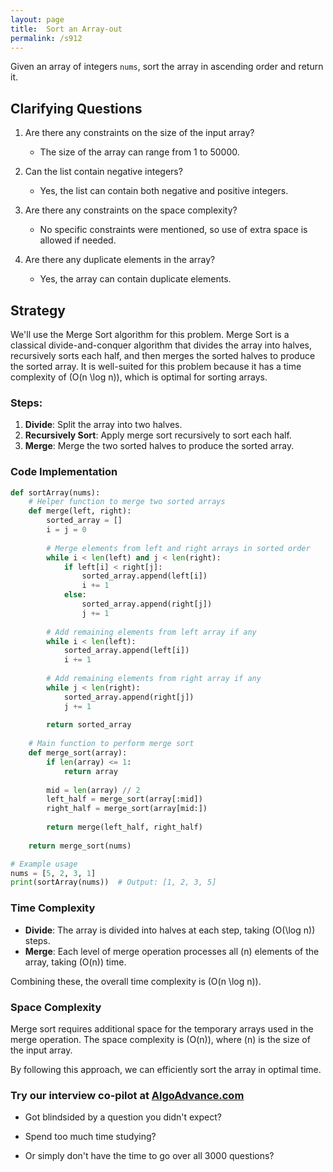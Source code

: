 ```yaml
---
layout: page
title:  Sort an Array-out
permalink: /s912
---
```


Given an array of integers `nums`, sort the array in ascending order and return it.

## Clarifying Questions

1. Are there any constraints on the size of the input array?
   - The size of the array can range from 1 to 50000.
   
2. Can the list contain negative integers?
   - Yes, the list can contain both negative and positive integers.
   
3. Are there any constraints on the space complexity?
   - No specific constraints were mentioned, so use of extra space is allowed if needed.

4. Are there any duplicate elements in the array?
   - Yes, the array can contain duplicate elements.

## Strategy

We'll use the Merge Sort algorithm for this problem. Merge Sort is a classical divide-and-conquer algorithm that divides the array into halves, recursively sorts each half, and then merges the sorted halves to produce the sorted array. It is well-suited for this problem because it has a time complexity of \(O(n \log n)\), which is optimal for sorting arrays.

### Steps:
1. **Divide**: Split the array into two halves.
2. **Recursively Sort**: Apply merge sort recursively to sort each half.
3. **Merge**: Merge the two sorted halves to produce the sorted array.

### Code Implementation

```python
def sortArray(nums):
    # Helper function to merge two sorted arrays
    def merge(left, right):
        sorted_array = []
        i = j = 0
        
        # Merge elements from left and right arrays in sorted order
        while i < len(left) and j < len(right):
            if left[i] < right[j]:
                sorted_array.append(left[i])
                i += 1
            else:
                sorted_array.append(right[j])
                j += 1
        
        # Add remaining elements from left array if any
        while i < len(left):
            sorted_array.append(left[i])
            i += 1
        
        # Add remaining elements from right array if any
        while j < len(right):
            sorted_array.append(right[j])
            j += 1
        
        return sorted_array
    
    # Main function to perform merge sort
    def merge_sort(array):
        if len(array) <= 1:
            return array
        
        mid = len(array) // 2
        left_half = merge_sort(array[:mid])
        right_half = merge_sort(array[mid:])
        
        return merge(left_half, right_half)
    
    return merge_sort(nums)

# Example usage
nums = [5, 2, 3, 1]
print(sortArray(nums))  # Output: [1, 2, 3, 5]
```

### Time Complexity

- **Divide**: The array is divided into halves at each step, taking \(O(\log n)\) steps.
- **Merge**: Each level of merge operation processes all \(n\) elements of the array, taking \(O(n)\) time.

Combining these, the overall time complexity is \(O(n \log n)\).

### Space Complexity

Merge sort requires additional space for the temporary arrays used in the merge operation. The space complexity is \(O(n)\), where \(n\) is the size of the input array.

By following this approach, we can efficiently sort the array in optimal time.


### Try our interview co-pilot at [AlgoAdvance.com](https://algoAdvance.com)

- Got blindsided by a question you didn't expect?

- Spend too much time studying?

- Or simply don't have the time to go over all 3000 questions?

